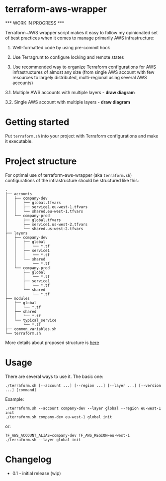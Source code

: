 # terraform-aws-wrapper

*** WORK IN PROGRESS ***

Terraform+AWS wrapper script makes it easy to follow my opinionated set of best practices when it comes to manage primarily AWS infrastructure:

1. Well-formatted code by using pre-commit hook

2. Use Terragrunt to configure locking and remote states

3. Use recommended way to organize Terraform configurations for AWS infrastructures of almost any size (from single AWS account with few resources to largely distributed, multi-regional using several AWS accounts) 

3.1. Multiple AWS accounts with multiple layers - **draw diagram**

3.2. Single AWS account with multiple layers - **draw diagram**

Getting started
===============

Put `terraform.sh` into your project with Terraform configurations and make it executable.

Project structure
=================

For optimal use of terraform-aws-wrapper (aka `terraform.sh`) configurations of the infrastructure should be structured like this:
```
.
├── accounts
│   ├── company-dev
│   │   ├── global.tfvars
│   │   ├── service1.eu-west-1.tfvars
│   │   └── shared.eu-west-1.tfvars
│   └── company-prod
│       ├── global.tfvars
│       ├── service1.us-west-2.tfvars
│       └── shared.us-west-2.tfvars
├── layers
│   ├── company-dev
│   │   ├── global
│   │   │   └── *.tf
│   │   ├── service1
│   │   │   └── *.tf
│   │   └── shared
│   │       └── *.tf
│   └── company-prod
│       ├── global
│       │   └── *.tf
│       ├── service1
│       │   └── *.tf
│       └── shared
│           └── *.tf
├── modules
│   ├── global
│   │   └── *.tf
│   ├── shared
│   │   └── *.tf
│   └── typical_service
│       └── *.tf
├── common_variables.sh
└── terraform.sh
```

More details about proposed structure is [here](http://www.antonbabenko.com/2016/09/21/how-i-structure-terraform-configurations.html)

Usage
=====

There are several ways to use it. The basic one:

    ./terraform.sh [--account ...] [--region ...] [--layer ...] [--version ...] [command]

Example:
    
    ./terraform.sh --account company-dev --layer global --region eu-west-1 init
    ./terraform.sh company-dev eu-west-1 global init
or:

    TF_AWS_ACCOUNT_ALIAS=company-dev TF_AWS_REGION=eu-west-1 ./terraform.sh --layer global init
    
Changelog
=========

* 0.1 - initial release (wip)